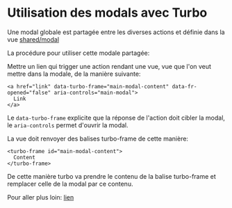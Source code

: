 # Utilisation des modals avec Turbo

Une modal globale est partagée entre les diverses actions et définie dans la vue
[shared/modal](../app/views/shared/_modal.html.erb)

La procédure pour utiliser cette modale partagée:

Mettre un lien qui trigger une action rendant une vue, vue que l'on veut
mettre dans la modale, de la manière suivante:

```
<a href="link" data-turbo-frame="main-modal-content" data-fr-opened="false" aria-controls="main-modal">
  Link
</a>
```

Le `data-turbo-frame` explicite que la réponse de l'action doit cibler la
modal, le `aria-controls` permet d'ouvrir la modal.

La vue doit renvoyer des balises turbo-frame de cette manière:

```
<turbo-frame id="main-modal-content">
  Content
</turbo-frame>
```

De cette manière turbo va prendre le contenu de la balise turbo-frame et
remplacer celle de la modal par ce contenu.

Pour aller plus loin: [lien](https://blog.skelz0r.fr/posts/turbo-form-redirect)
